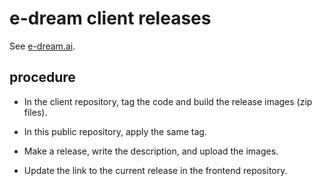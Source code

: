 # e-dream client releases

See [e-dream.ai](https://e-dream.ai).

## procedure

* In the client repository, tag the code and build the release images (zip files).

* In this public repository, apply the same tag.

* Make a release, write the description, and upload the images.

* Update the link to the current release in the frontend repository.
